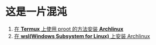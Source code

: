 # 这是一片混沌
1. [在 **Termux** 上使用 proot 的方法安装 **Archlinux**](Termux-Arch.md)
1. [在 **wsl(Windows Subsystem for Linux)** 上安装 Archlinux](wsl-Arch.md)